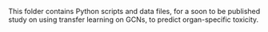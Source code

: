 This folder contains Python scripts and data files, for a soon to be published study on using transfer learning on GCNs, to predict organ-specific toxicity.
